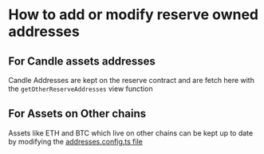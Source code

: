 # How to add or modify reserve owned addresses

## For Candle assets addresses

Candle Addresses are kept on the reserve contract and are fetch here with the `getOtherReserveAddresses` view function

## For Assets on Other chains

Assets like ETH and BTC which live on other chains can be kept up to date by modifying the [addresses.config.ts file](/src/addresses.config.ts)
